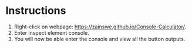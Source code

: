 #  Instructions
1. Right-click on webpage: https://zainswe.github.io/Console-Calculator/.
2. Enter inspect element console.
3. You will now be able enter the console and view all the button outputs.
